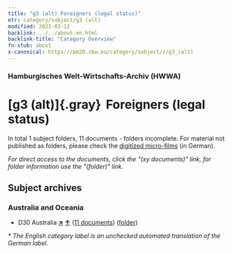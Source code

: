 ```yaml
---
title: "g3 (alt) Foreigners (legal status)"
etr: category/subject/g3 (alt)
modified: 2021-03-13
backlink: ../../about.en.html
backlink-title: "Category Overview"
fn-stub: about
x-canonical: https://pm20.zbw.eu/category/subject/s/g3_(alt)
---
```


### Hamburgisches Welt-Wirtschafts-Archiv (HWWA)
# [g3 (alt)]{.gray}&#8201; Foreigners (legal status)&#160; 





In total 1 subject folders, 11 documents - folders incomplete.
For material not published as folders, please check the [digitized micro-films](/film/h1_sh.de.html) (in German).

_For direct access to the documents, click the "(xy documents)" link, for folder information use the "(folder)" link._

## Subject archives



### Australia and Oceania

- D30 Australia [**&nearr;**](../../../geo/i/141621/about.en.html "Australia (all folders)") [**&uarr;**](../../../geo/about.en.html#D30 "Country category system") (<a href="https://pm20.zbw.eu/dfgview/sh/141621,144467" title="about: Australia : Foreigners (legal status)" target="_blank">11 documents</a>) ([folder](../../../../folder/sh/1416xx/141621/1444xx/144467/about.en.html))


_* The English category label is an unchecked automated translation of the German label._

